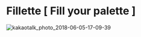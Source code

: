# Fillette [ Fill your palette ]
![kakaotalk_photo_2018-06-05-17-09-39](https://user-images.githubusercontent.com/20057558/41189200-ee3cab2e-6c04-11e8-8ea9-8ca68ef9bd47.png)
